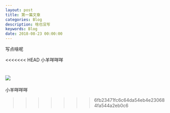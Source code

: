 ```yaml
---
layout: post
title: 第一篇文章
categories: Blog
description: 啥也没写
keywords: Blog
date: 2018-08-23 00:00:00
---
```


写点啥呢

<<<<<<< HEAD
小羊咩咩咩

![](../2018-08-23-first-blog/sheep_cake.jpg)
=======
小羊咩咩咩
>>>>>>> 6fb23471fc6c64da54eb4e230684fa544a2eb0c6
